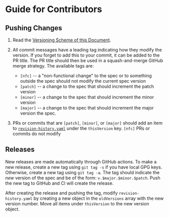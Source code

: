 # Guide for Contributors

## Pushing Changes

1. Read the [Versioning Scheme of this
   Document](https://github.com/chipsalliance/firrtl-spec/blob/main/spec.md#versioning-scheme-of-this-document).

2. All commit messages have a leading tag indicating how they modify the
   version.  If you forget to add this to your commit, it can be added to the PR
   title.  The PR title should then be used in a squash-and-merge GitHub merge
   strategy. The available tags are:
   - `[nfc]` -- a "non-functional change" to the spec or to something outside
     the spec should not modify the current spec version
   - `[patch]` -- a change to the spec that should increment the patch version
   - `[minor]` -- a change to the spec that should increment the minor version
   - `[major]` -- a change to the spec that should increment the major version
   the spec.

3. PRs or commits that are `[patch]`, `[minor]`, or `[major]` should add an item
   to [`revision-history.yaml`](revision-history.yaml) under the `thisVersion`
   key. `[nfc]` PRs or commits do not modify

## Releases

New releases are made automatically through GitHub actions.  To make a new
release, create a new tag using `git tag -s` if you have local GPG keys.
Otherwise, create a new tag using `git tag -a`.  The tag should indicate the
_new_ version of the spec and be of the form: `v.$major.$minor.$patch`.  Push
the new tag to GitHub and CI will create the release.

After creating the release and pushing the tag, modify `revision-history.yaml`
by creating a new object in the `oldVersions` array with the new version number.
Move all items under `thisVersion` to the new version object.
